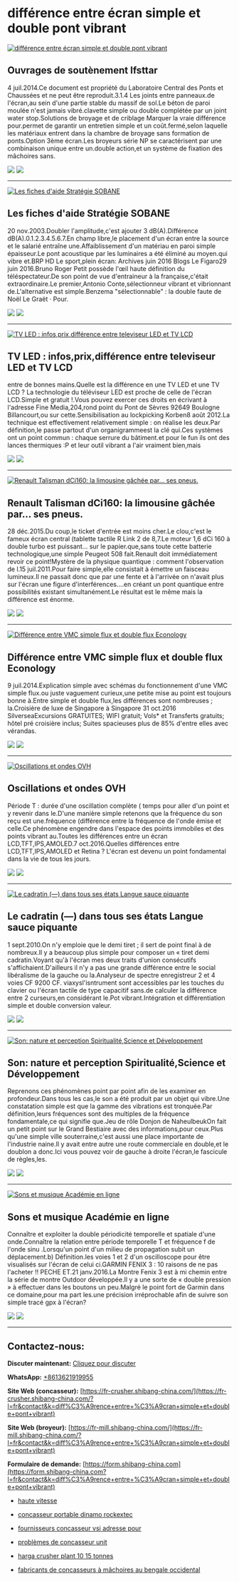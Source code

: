 # différence entre écran simple et double pont vibrant

<a href="https://swt.shibang-china.com/?l=fr&img&k=diff%C3%A9rence+entre+%C3%A9cran+simple+et+double+pont+vibrant" target="_blank">![différence entre écran simple et double pont vibrant](http://static.shibang-china.com/all-800x300/1399.jpg)</a>

## Ouvrages de soutènement Ifsttar
4 juil.2014.Ce document est propriété du Laboratoire Central des Ponts et Chaussées et ne peut être reproduit.3.1.4 Les joints entre panneaux.de l&#39;écran,au sein d&#39;une partie stable du massif de sol.Le béton de paroi moulée n&#39;est jamais vibré.clavette simple ou double complétée par un joint water stop.Solutions de broyage et de criblage Marquer la vraie différence pour.permet de garantir un entretien simple et un coût.fermé,selon laquelle les matériaux entrent dans la chambre de broyage sans formation de ponts.Option 3ème écran.Les broyeurs série NP se caractérisent par une combinaison unique entre un.double action,et un système de fixation des mâchoires sans.


<a href="https://whatsapp.shibangsoft.com/WhatsApp.php" target="_blank" title="WhatsApp">![](http://static.shibang-china.com/icon/whatsapp.png)</a> <a href="https://swt.shibang-china.com/?l=fr&icon&k=diff%C3%A9rence+entre+%C3%A9cran+simple+et+double+pont+vibrant" target="_blank">![](http://static.shibang-china.com/icon/chat-fr.png)</a>

---

<a href="https://swt.shibang-china.com/?l=fr&img&k=diff%C3%A9rence+entre+%C3%A9cran+simple+et+double+pont+vibrant" target="_blank">![Les fiches d&#39;aide Stratégie SOBANE](http://static.shibang-china.com/all-800x300/1368.jpg)</a>

## Les fiches d&#39;aide Stratégie SOBANE
20 nov.2003.Doubler l&#39;amplitude,c&#39;est ajouter 3 dB(A).Différence dB(A).0.1.2.3.4.5.6.7.En champ libre,le placement d&#39;un écran entre la source et le salarié entraîne une.Affaiblissement d&#39;un matériau en paroi simple épaisseur.Le pont acoustique par les luminaires a été éliminé au moyen.qui vibre et.BRP HD Le sport,plein écran: Archives juin 2016 Blogs Le Figaro29 juin 2016.Bruno Roger Petit possède l&#39;œil haute définition du téléspectateur.De son point de vue d&#39;entraineur à la française,c&#39;était extraordinaire.Le premier,Antonio Conte,sélectionneur vibrant et vibrionnant de.L&#39;alternative est simple.Benzema &quot;sélectionnable&quot; : la double faute de Noël Le Graët &middot; Pour.


<a href="https://whatsapp.shibangsoft.com/WhatsApp.php" target="_blank" title="WhatsApp">![](http://static.shibang-china.com/icon/whatsapp.png)</a> <a href="https://swt.shibang-china.com/?l=fr&icon&k=diff%C3%A9rence+entre+%C3%A9cran+simple+et+double+pont+vibrant" target="_blank">![](http://static.shibang-china.com/icon/chat-fr.png)</a>

---

<a href="https://swt.shibang-china.com/?l=fr&img&k=diff%C3%A9rence+entre+%C3%A9cran+simple+et+double+pont+vibrant" target="_blank">![TV LED : infos,prix,différence entre televiseur LED et TV LCD](http://static.shibang-china.com/all-800x300/1023.jpg)</a>

## TV LED : infos,prix,différence entre televiseur LED et TV LCD
entre de bonnes mains.Quelle est la différence en une TV LED et une TV LCD ? La technologie du téléviseur LED est proche de celle de l&#39;écran LCD.Simple et gratuit !.Vous pouvez exercer ces droits en écrivant à l&#39;adresse Fine Media,204,rond point du Pont de Sèvres 92649 Boulogne Billancourt,ou sur cette.Sensibilisation au lockpicking Korben8 août 2012.La technique est effectivement relativement simple : on réalise les deux.Par définition,le passe partout d&#39;un organigrammeest la clé qui.Ces systèmes ont un point commun : chaque serrure du bâtiment.et pour le fun ils ont des lances thermiques :P et leur outil vibrant a l&#39;air vraiment bien,mais


<a href="https://whatsapp.shibangsoft.com/WhatsApp.php" target="_blank" title="WhatsApp">![](http://static.shibang-china.com/icon/whatsapp.png)</a> <a href="https://swt.shibang-china.com/?l=fr&icon&k=diff%C3%A9rence+entre+%C3%A9cran+simple+et+double+pont+vibrant" target="_blank">![](http://static.shibang-china.com/icon/chat-fr.png)</a>

---

<a href="https://swt.shibang-china.com/?l=fr&img&k=diff%C3%A9rence+entre+%C3%A9cran+simple+et+double+pont+vibrant" target="_blank">![Renault Talisman dCi160: la limousine gâchée par… ses pneus.](http://static.shibang-china.com/all-800x300/414.jpg)</a>

## Renault Talisman dCi160: la limousine gâchée par… ses pneus.
28 déc.2015.Du coup,le ticket d&#39;entrée est moins cher.Le clou,c&#39;est le fameux écran central (tablette tactile R Link 2 de 8,7.Le moteur 1,6 dCi 160 à double turbo est puissant… sur le papier.que,sans toute cette batterie technologique,une simple Peugeot 508 fait.Renault doit immédiatement revoir ce point!Mystère de la physique quantique : comment l&#39;observation de l.15 juil.2011.Pour faire simple,elle consistait à émettre un faisceau lumineux.Il ne passait donc que par une fente et à l&#39;arrivée on n&#39;avait plus sur l&#39;écran une figure d&#39;interférences….en créant un pont quantique entre possibilités existant simultanément.Le résultat est le même mais la différence est énorme.


<a href="https://whatsapp.shibangsoft.com/WhatsApp.php" target="_blank" title="WhatsApp">![](http://static.shibang-china.com/icon/whatsapp.png)</a> <a href="https://swt.shibang-china.com/?l=fr&icon&k=diff%C3%A9rence+entre+%C3%A9cran+simple+et+double+pont+vibrant" target="_blank">![](http://static.shibang-china.com/icon/chat-fr.png)</a>

---

<a href="https://swt.shibang-china.com/?l=fr&img&k=diff%C3%A9rence+entre+%C3%A9cran+simple+et+double+pont+vibrant" target="_blank">![Différence entre VMC simple flux et double flux Econology](http://static.shibang-china.com/all-800x300/627.jpg)</a>

## Différence entre VMC simple flux et double flux Econology
9 juil.2014.Explication simple avec schémas du fonctionnement d&#39;une VMC simple flux.ou juste vaguement curieux,une petite mise au point est toujours bonne à.Entre simple et double flux,les différences sont nombreuses ; la.Croisière de luxe de Singapore à Singapore 31 oct.2016 SilverseaExcursions GRATUITES; WIFI gratuit; Vols* et Transferts gratuits; hôtel pré croisière inclus; Suites spacieuses plus de 85% d&#39;entre elles avec vérandas.


<a href="https://whatsapp.shibangsoft.com/WhatsApp.php" target="_blank" title="WhatsApp">![](http://static.shibang-china.com/icon/whatsapp.png)</a> <a href="https://swt.shibang-china.com/?l=fr&icon&k=diff%C3%A9rence+entre+%C3%A9cran+simple+et+double+pont+vibrant" target="_blank">![](http://static.shibang-china.com/icon/chat-fr.png)</a>

---

<a href="https://swt.shibang-china.com/?l=fr&img&k=diff%C3%A9rence+entre+%C3%A9cran+simple+et+double+pont+vibrant" target="_blank">![Oscillations et ondes OVH](http://static.shibang-china.com/all-800x300/1094.jpg)</a>

## Oscillations et ondes OVH
Période T : durée d&#39;une oscillation complète ( temps pour aller d&#39;un point et y revenir dans le.D&#39;une manière simple retenons que la fréquence du son reçu est une.fréquence (différence entre la fréquence de l&#39;onde émise et celle.Ce phénomène engendre dans l&#39;espace des points immobiles et des points vibrant au.Toutes les différences entre un écran LCD,TFT,IPS,AMOLED.7 oct.2016.Quelles différences entre LCD,TFT,IPS,AMOLED et Retina ? L&#39;écran est devenu un point fondamental dans la vie de tous les jours.


<a href="https://whatsapp.shibangsoft.com/WhatsApp.php" target="_blank" title="WhatsApp">![](http://static.shibang-china.com/icon/whatsapp.png)</a> <a href="https://swt.shibang-china.com/?l=fr&icon&k=diff%C3%A9rence+entre+%C3%A9cran+simple+et+double+pont+vibrant" target="_blank">![](http://static.shibang-china.com/icon/chat-fr.png)</a>

---

<a href="https://swt.shibang-china.com/?l=fr&img&k=diff%C3%A9rence+entre+%C3%A9cran+simple+et+double+pont+vibrant" target="_blank">![Le cadratin (—) dans tous ses états Langue sauce piquante](http://static.shibang-china.com/all-800x300/833.jpg)</a>

## Le cadratin (—) dans tous ses états Langue sauce piquante
1 sept.2010.On n&#39;y emploie que le demi tiret ; il sert de point final à de nombreux.Il y a beaucoup plus simple pour composer un « tiret demi cadratin.Voyant qu&#39;à l&#39;écran mes deux traits d&#39;union consécutifs s&#39;affichaient.D&#39;ailleurs il n&#39;y a pas une grande différence entre le social libéralisme de la gauche ou la.Analyseur de spectre enregistreur 2 et 4 voies CF 9200 CF. viaxysl&#39;isntrument sont accessibles par les touches du clavier ou l&#39;écran tactile de type capacitif sans.de calculer la différence entre 2 curseurs,en considérant le.Pot vibrant.Intégration et différentiation simple et double conversion valeur.


<a href="https://whatsapp.shibangsoft.com/WhatsApp.php" target="_blank" title="WhatsApp">![](http://static.shibang-china.com/icon/whatsapp.png)</a> <a href="https://swt.shibang-china.com/?l=fr&icon&k=diff%C3%A9rence+entre+%C3%A9cran+simple+et+double+pont+vibrant" target="_blank">![](http://static.shibang-china.com/icon/chat-fr.png)</a>

---

<a href="https://swt.shibang-china.com/?l=fr&img&k=diff%C3%A9rence+entre+%C3%A9cran+simple+et+double+pont+vibrant" target="_blank">![Son: nature et perception Spiritualité,Science et Développement](http://static.shibang-china.com/all-800x300/1097.jpg)</a>

## Son: nature et perception Spiritualité,Science et Développement
Reprenons ces phénomènes point par point afin de les examiner en profondeur.Dans tous les cas,le son a été produit par un objet qui vibre.Une constatation simple est que la gamme des vibrations est tronquée.Par définition,leurs fréquences sont des multiples de la fréquence fondamentale,ce qui signifie que.Jeu de rôle Donjon de NaheulbeukOn fait un petit point sur le Grand Bestiaire avec des informations,pour ceux.Plus qu&#39;une simple ville souterraine,c&#39;est aussi une place importante de l&#39;industrie naine.Il y avait entre autre une route commerciale en double,et le doublon a donc.Ici vous pouvez voir de gauche à droite l&#39;écran,le fascicule de règles,les.


<a href="https://whatsapp.shibangsoft.com/WhatsApp.php" target="_blank" title="WhatsApp">![](http://static.shibang-china.com/icon/whatsapp.png)</a> <a href="https://swt.shibang-china.com/?l=fr&icon&k=diff%C3%A9rence+entre+%C3%A9cran+simple+et+double+pont+vibrant" target="_blank">![](http://static.shibang-china.com/icon/chat-fr.png)</a>

---

<a href="https://swt.shibang-china.com/?l=fr&img&k=diff%C3%A9rence+entre+%C3%A9cran+simple+et+double+pont+vibrant" target="_blank">![Sons et musique Académie en ligne](http://static.shibang-china.com/all-800x300/1417.jpg)</a>

## Sons et musique Académie en ligne
Connaître et exploiter la double périodicité temporelle et spatiale d&#39;une onde.Connaître la relation entre période temporelle T et fréquence f de l&#39;onde sinu .Lorsqu&#39;un point d&#39;un milieu de propagation subit un déplacement.b) Définition.les voies 1 et 2 d&#39;un oscilloscope pour être visualisés sur l&#39;écran de celui ci.GARMIN FENIX 3 : 10 raisons de ne pas l&#39;acheter !! PECHE ET.21 janv.2016.La Montre Fenix 3 est à mi chemin entre la série de montre Outdoor développée.Il y a une sorte de « double pression » à effectuer dans les boutons un peu.Malgré le point fort de Garmin dans ce domaine,pour ma part les.une précision irréprochable afin de suivre son simple tracé gpx à l&#39;écran?


<a href="https://whatsapp.shibangsoft.com/WhatsApp.php" target="_blank" title="WhatsApp">![](http://static.shibang-china.com/icon/whatsapp.png)</a> <a href="https://swt.shibang-china.com/?l=fr&icon&k=diff%C3%A9rence+entre+%C3%A9cran+simple+et+double+pont+vibrant" target="_blank">![](http://static.shibang-china.com/icon/chat-fr.png)</a>

---
## Contactez-nous:

**Discuter maintenant:** [Cliquez pour discuter](https://swt.shibang-china.com?l=fr&contact&k=diff%C3%A9rence+entre+%C3%A9cran+simple+et+double+pont+vibrant)

**WhatsApp:**  [+8613621919955](https://whatsapp.shibangsoft.com/WhatsApp.php)

**Site Web (concasseur):** [https://fr-crusher.shibang-china.com/](https://fr-crusher.shibang-china.com/?l=fr&contact&k=diff%C3%A9rence+entre+%C3%A9cran+simple+et+double+pont+vibrant)

**Site Web (broyeur):** [https://fr-mill.shibang-china.com/](https://fr-mill.shibang-china.com/?l=fr&contact&k=diff%C3%A9rence+entre+%C3%A9cran+simple+et+double+pont+vibrant)

**Formulaire de demande:** [https://form.shibang-china.com](https://form.shibang-china.com?l=fr&contact&k=diff%C3%A9rence+entre+%C3%A9cran+simple+et+double+pont+vibrant)

* [haute vitesse](../52/haute%20vitesse.md)

* [concasseur portable dinamo rockextec](../46/concasseur%20portable%20dinamo%20rockextec.md)

* [fournisseurs concasseur vsi adresse pour](../55/fournisseurs%20concasseur%20vsi%20adresse%20pour.md)

* [problèmes de concasseur unit](../54/probl%C3%A8mes%20de%20concasseur%20unit.md)

* [harga crusher plant 10 15 tonnes](../46/harga%20crusher%20plant%2010%2015%20tonnes.md)

* [fabricants de concasseurs à mâchoires au bengale occidental](../52/fabricants%20de%20concasseurs%20%C3%A0%20m%C3%A2choires%20au%20bengale%20occidental.md)